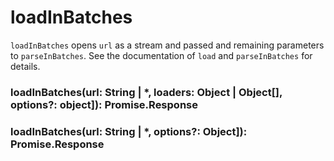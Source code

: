 # loadInBatches

`loadInBatches` opens `url` as a stream and passed and remaining parameters to `parseInBatches`. See the documentation of `load` and `parseInBatches` for details.

### loadInBatches(url: String | \*, loaders: Object | Object[], options?: object]): Promise.Response

### loadInBatches(url: String | \*, options?: Object]): Promise.Response
